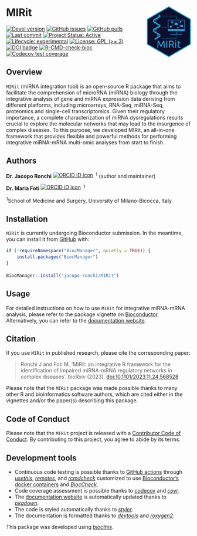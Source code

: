 
<!-- README.md is generated from README.Rmd. Please edit that file -->

# MIRit <img src="man/figures/logo.svg" align="right" height="139" alt="" />

<!-- badges: start -->

[![Devel
version](https://img.shields.io/badge/devel%20version-0.99.12-blue.svg)](https://github.com/jacopo-ronchi/MIRit)
[![GitHub
issues](https://img.shields.io/github/issues/jacopo-ronchi/MIRit)](https://github.com/jacopo-ronchi/MIRit/issues)
[![GitHub
pulls](https://img.shields.io/github/issues-pr/jacopo-ronchi/MIRit)](https://github.com/jacopo-ronchi/MIRit/pulls)
[![Last
commit](https://img.shields.io/github/last-commit/jacopo-ronchi/MIRit.svg)](https://github.com/jacopo-ronchi/MIRit/commits/devel)
[![Project Status:
Active](https://www.repostatus.org/badges/latest/active.svg)](https://www.repostatus.org/#active)
[![Lifecycle:
experimental](https://img.shields.io/badge/lifecycle-experimental-orange.svg)](https://lifecycle.r-lib.org/articles/stages.html#experimental)
[![License: GPL (\>=
3)](https://img.shields.io/badge/license-GPL%20(%3E=%203)-blue.svg)](https://cran.r-project.org/web/licenses/GPL-3)
[![DOI
badge](https://img.shields.io/badge/doi-10.1101/2023.11.24.568528-yellow.svg)](https://doi.org/10.1101/2023.11.24.568528)
[![R-CMD-check-bioc](https://github.com/jacopo-ronchi/MIRit/actions/workflows/check-bioc.yml/badge.svg)](https://github.com/jacopo-ronchi/MIRit/actions/workflows/check-bioc.yml)
[![Codecov test
coverage](https://codecov.io/gh/jacopo-ronchi/MIRit/branch/devel/graph/badge.svg)](https://app.codecov.io/gh/jacopo-ronchi/MIRit?branch=devel)
<!-- badges: end -->

## Overview

`MIRit` (miRNA integration tool) is an open-source R package that aims
to facilitate the comprehension of microRNA (miRNA) biology through the
integrative analysis of gene and miRNA expression data deriving from
different platforms, including microarrays, RNA-Seq, miRNA-Seq,
proteomics and single-cell transcriptomics. Given their regulatory
importance, a complete characterization of miRNA dysregulations results
crucial to explore the molecular networks that may lead to the
insurgence of complex diseases. To this purpose, we developed MIRit, an
all-in-one framework that provides flexible and powerful methods for
performing integrative miRNA-mRNA multi-omic analyses from start to
finish.

## Authors

**Dr. Jacopo Ronchi**
<a itemprop="sameAs" content="https://orcid.org/0000-0001-5520-4631" href="https://orcid.org/0000-0001-5520-4631" target="orcid.widget" rel="noopener noreferrer" style="vertical-align:top;"><img src="https://orcid.org/sites/default/files/images/orcid_16x16.png" style="width:1em;margin-right:.5em;" alt="ORCID iD icon"></a><sup>1</sup>
(author and maintainer)

**Dr. Maria Foti**
<a itemprop="sameAs" content="https://orcid.org/0000-0002-4481-1900" href="https://orcid.org/0000-0002-4481-1900" target="orcid.widget" rel="noopener noreferrer" style="vertical-align:top;"><img src="https://orcid.org/sites/default/files/images/orcid_16x16.png" style="width:1em;margin-right:.5em;" alt="ORCID iD icon"></a><sup>1</sup>

<sup>1</sup>School of Medicine and Surgery, University of
Milano-Bicocca, Italy

## Installation

`MIRit` is currently undergoing Bioconductor submission. In the
meantime, you can install it from
[GitHub](https://github.com/jacopo-ronchi/MIRit) with:

``` r
if (!requireNamespace("BiocManager", quietly = TRUE)) {
    install.packages("BiocManager")
}

BiocManager::install("jacopo-ronchi/MIRit")
```

## Usage

For detailed instructions on how to use `MIRit` for integrative
miRNA-mRNA analysis, please refer to the package vignette on
[Bioconductor](). Alternatively, you can refer to the [documentation
website](http://jacopo-ronchi.github.io/MIRit).

## Citation

If you use `MIRit` in published research, please cite the corresponding
paper:

> Ronchi J and Foti M. ‘MIRit: an integrative R framework for the
> identification of impaired miRNA-mRNA regulatory networks in complex
> diseases’. bioRxiv (2023). <doi:10.1101/2023.11.24.568528>

Please note that the `MIRit` package was made possible thanks to many
other R and bioinformatics software authors, which are cited either in
the vignettes and/or the paper(s) describing this package.

## Code of Conduct

Please note that the `MIRit` project is released with a [Contributor
Code of Conduct](http://bioconductor.org/about/code-of-conduct/). By
contributing to this project, you agree to abide by its terms.

## Development tools

- Continuous code testing is possible thanks to [GitHub
  actions](https://www.tidyverse.org/blog/2020/04/usethis-1-6-0/)
  through *[usethis](https://CRAN.R-project.org/package=usethis)*,
  *[remotes](https://CRAN.R-project.org/package=remotes)*, and
  *[rcmdcheck](https://CRAN.R-project.org/package=rcmdcheck)* customized
  to use [Bioconductor’s docker
  containers](https://www.bioconductor.org/help/docker/) and
  *[BiocCheck](https://bioconductor.org/packages/3.19/BiocCheck)*.
- Code coverage assessment is possible thanks to
  [codecov](https://codecov.io/gh) and
  *[covr](https://CRAN.R-project.org/package=covr)*.
- The [documentation website](http://jacopo-ronchi.github.io/MIRit) is
  automatically updated thanks to
  *[pkgdown](https://CRAN.R-project.org/package=pkgdown)*.
- The code is styled automatically thanks to
  *[styler](https://CRAN.R-project.org/package=styler)*.
- The documentation is formatted thanks to
  *[devtools](https://CRAN.R-project.org/package=devtools)* and
  *[roxygen2](https://CRAN.R-project.org/package=roxygen2)*.

This package was developed using
*[biocthis](https://bioconductor.org/packages/3.19/biocthis)*.
